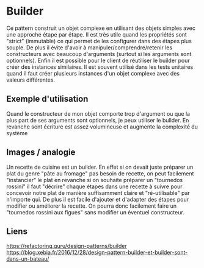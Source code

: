 # Builder

Ce pattern construit un objet complexe en utilisant des objets simples avec une approche &eacute;tape par &eacute;tape. Il est très utile quand les propri&eacute;t&eacute;s sont "strict" (immutable) ce qui permet de les configurer dans des &eacute;tapes plus souple. 
De plus il &eacute;vite d'avoir &agrave; manipuler/comprendre/retenir les constructeurs avec beaucoup d'arguments (surtout si les arguments sont optionnels). 
Enfin il est possible pour le client de r&eacute;utiliser le builder pour créer des instances similaires.
Il est souvent utilis&eacute; dans les tests unitaires quand il faut créer plusieurs instances d'un objet complexe avec des valeurs différentes.

## Exemple d'utilisation

Quand le constructeur de mon objet comporte trop d'argument ou que la plus part de ses arguments sont optionnels, je peux utiliser le builder.
En revanche sont &eacute;criture est assez volumineuse et augmente la complexit&eacute; du syst&egrave;me

## Images / analogie

Un recette de cuisine est un builder. 
En effet si on devait juste pr&eacute;parer un plat du genre "p&acirc;te au fromage" pas besoin de recette, on peut facilement "instancier" le plat en revanche si on souhaite pr&eacute;parer un "tournedos rossini" il faut "d&eacute;crire" chaque &eacute;tapes dans une recette &agrave; suivre pour concevoir notre plat de mani&egrave;re suffisamment claire et "r&eacute;-utilisable" par n'importe qui. 
De plus il est facile d'ajouter et d'adapter des &eacute;tapes pour modifier ou am&eacute;liorer la recette.
On pourra donc facilement faire un "tournedos rossini aux figues" sans modifier un &eacute;ventuel constructeur.

## Liens

https://refactoring.guru/design-patterns/builder
https://blog.xebia.fr/2016/12/28/design-pattern-builder-et-builder-sont-dans-un-bateau/
